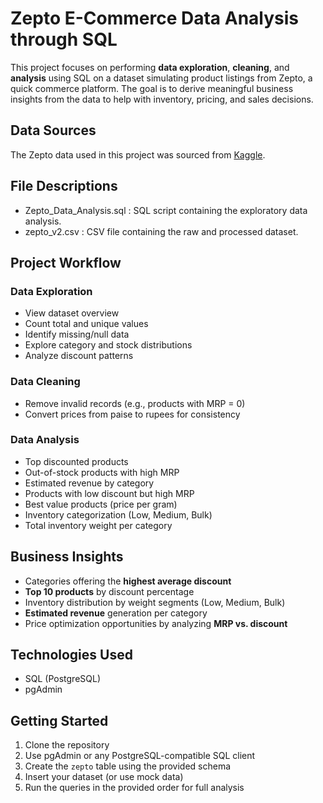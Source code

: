 # Zepto E-Commerce Data Analysis through SQL
This project focuses on performing **data exploration**, **cleaning**, and **analysis** using SQL on a dataset simulating product listings from Zepto, a quick commerce platform. The goal is to derive meaningful business insights from the data to help with inventory, pricing, and sales decisions.

## Data Sources
The Zepto data used in this project was sourced from [Kaggle](https://www.kaggle.com/datasets/palvinder2006/zepto-inventory-dataset/data?select=zepto_v2.csv).

## File Descriptions
- Zepto_Data_Analysis.sql : SQL script containing the exploratory data analysis.
- zepto_v2.csv : CSV file containing the raw and processed dataset.

## Project Workflow

### Data Exploration
- View dataset overview
- Count total and unique values
- Identify missing/null data
- Explore category and stock distributions
- Analyze discount patterns

### Data Cleaning
- Remove invalid records (e.g., products with MRP = 0)
- Convert prices from paise to rupees for consistency

### Data Analysis
- Top discounted products
- Out-of-stock products with high MRP
- Estimated revenue by category
- Products with low discount but high MRP
- Best value products (price per gram)
- Inventory categorization (Low, Medium, Bulk)
- Total inventory weight per category

## Business Insights

- Categories offering the **highest average discount**
- **Top 10 products** by discount percentage
- Inventory distribution by weight segments (Low, Medium, Bulk)
- **Estimated revenue** generation per category
- Price optimization opportunities by analyzing **MRP vs. discount**

## Technologies Used

- SQL (PostgreSQL)
- pgAdmin

## Getting Started

1. Clone the repository
2. Use pgAdmin or any PostgreSQL-compatible SQL client
3. Create the `zepto` table using the provided schema
4. Insert your dataset (or use mock data)
5. Run the queries in the provided order for full analysis
